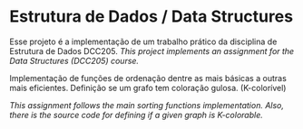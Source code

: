 # Estrutura de Dados / Data Structures

Esse projeto é a implementação de um trabalho prático da disciplina de Estrutura de Dados DCC205.
*This project implements an assignment for the Data Structures (DCC205) course.*

Implementação de funções de ordenação dentre as mais básicas a outras mais eficientes.
Definição se um grafo tem coloração gulosa. (K-colorível)

*This assignment follows the main sorting functions implementation.
Also, there is the source code for defining if a given graph is K-colorable.*
